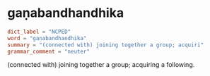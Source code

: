 # gaṇabandhandhika

``` toml
dict_label = "NCPED"
word = "gaṇabandhandhika"
summary = "(connected with) joining together a group; acquiri"
grammar_comment = "neuter"
```

(connected with) joining together a group; acquiring a following.

